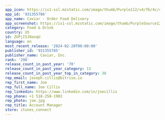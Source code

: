```yaml
---
app_icon: https://is1-ssl.mzstatic.com/image/thumb/Purple112/v4/fb/4c/cd/fb4ccd32-b898-e8fc-a33e-7b6c61a333eb/AppIcon-0-0-1x_U007emarketing-0-3-85-220.png/1024x1024bb.png
app_id: '931355786'
app_name: Caviar - Order Food Delivery
app_screenshot: https://is1-ssl.mzstatic.com/image/thumb/PurpleSource122/v4/18/da/0b/18da0bcd-86fd-4730-6e36-012d0721197e/f20f579b-a3f5-42e7-a49a-5c216080ecbf_1.jpg/1242x2688bb.png
category: Food & Drink
country: US
id: ZUPjI5J8onqU
language: en
most_recent_release: '2024-02-20T00:00:00'
publisher_id: '931355785'
publisher_name: Caviar, Inc.
rank: '296'
release_count_in_past_year: '70'
release_count_in_past_year_category: 13
release_count_in_past_year_top_in_category: 38
rep_email: joseph.cillis@bitrise.io
rep_first_name: Joe
rep_full_name: Joe Cillis
rep_linkedin: https://www.linkedin.com/in/joecillis
rep_phone: +1 518-258-1902
rep_photo: joe.jpg
rep_title: Account Manager
store: itunes_connect
---
```

